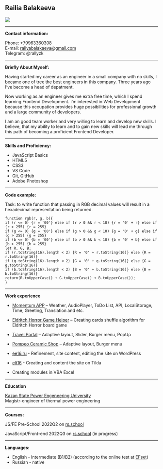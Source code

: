 ## Railia Balakaeva
![](https://i.postimg.cc/sgYWVXRM/photo-2022-09-07-11-38-24.jpg)

***

**Contact information:**

Phone: +79963360308\
E-mail: railyabalakaeva@gmail.com\
Telegram: @rallyzk

***

**Briefly About Myself:**

Having started my career as an engineer in a small company with no skills, I became one of tree the best engineers in this company. Three years ago I’ve become a head of depatment.

Now working as an engineer gives me extra free time, which I spend learning Frontend Development. I’m interested in Web Development because this occupation provides huge possibilities for professional growth and a large community of developers. 

I am an good team worker and very willing to learn and develop new skills. I believe, that my ability to learn and to gain new skills will lead me through this path of becoming a proficient Frontend Developer.

***

**Skills and Proficiency:**

* JavaScript Basics
* HTML5
* CSS3
* VS Code
* Git, GitHub
* Adobe Photoshop
  
***

**Code example:**

Task:  to write function that passing in RGB decimal values will result in a hexadecimal representation being returned.

```
function rgb(r, g, b){
if (r <= 0) {r = '00'} else if (r > 0 && r < 10) {r = '0' + r} else if (r > 255) {r = 255}
if (g <= 0) {g = '00'} else if (g > 0 && g < 10) {g = '0' + g} else if (g > 255) {g = 255}
if (b <= 0) {b = '00'} else if (b > 0 && b < 10) {b = '0' + b} else if (b > 255) {b = 255}
let R, G, B;
if (r.toString(16).length < 2) {R = '0' + r.toString(16)} else {R = r.toString(16)}
if (g.toString(16).length < 2) {G = '0' + g.toString(16)} else {G = g.toString(16)}
if (b.toString(16).length < 2) {B = '0' + b.toString(16)} else {B = b.toString(16)}
return(R.toUpperCase() + G.toUpperCase() + B.toUpperCase());  
}
```

***

**Work experience**

* [Momentum APP](https://rolling-scopes-school.github.io/rallyzk-JSFEPRESCHOOL2022Q2/momentum/)  – Weather, AudioPlayer, ToDo List, API, LocalStorage, Time, Greeting, Translation and etc.

* [Eldritch Horror Game Helper](https://rallyzk.github.io/eldritch-codejam/) – Creating cards shuffle algorithm for Eldritch Horror board game

* [Travel Portal](https://rolling-scopes-school.github.io/rallyzk-JSFEPRESCHOOL2022Q2/travel/) – Adaptive layout, Slider, Burger menu, PopUp

* [Pompeo Ceramic Shop](https://rallyzk.github.io/Pompeo-ceramic-shop/) – Adaptive layout, Burger menu

* [ee16.ru](http://ee16.ru/) - Refinement, site content, editing the site on WordPress 

* [elt16](http://etl16.tilda.ws/) - Creating and content the site on Tilda 

* Creating modules in VBA Excel

***

**Education**

[Kazan State Power Engeneering University](https://kgeu.ru/)\
Magistr-engineer of thermal power engineering

***

**Courses:**

JS/FE Pre-School 2022Q2 on [rs.school](https://rs.school/)

JavaScript/Front-end 2022Q3 on [rs.school](https://rs.school/) (in progress)

***

**Languages:**

* English - Intermediate (B1/B2) (according to the online test at [EFset](https://www.efset.org/))
* Russian - native
